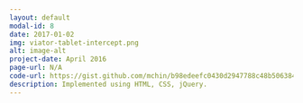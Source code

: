 ```yaml
---
layout: default
modal-id: 8
date: 2017-01-02
img: viator-tablet-intercept.png
alt: image-alt
project-date: April 2016
page-url: N/A
code-url: https://gist.github.com/mchin/b98edeefc0430d2947788c48b5063848
description: Implemented using HTML, CSS, jQuery.
---
```

